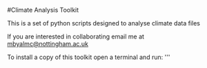 #Climate Analysis Toolkit

This is a set of python scripts designed to analyse climate data files


If you are interested in collaborating email me at mbyalmc@nottingham.ac.uk


To install a copy of this toolkit open a terminal and run:
'''
